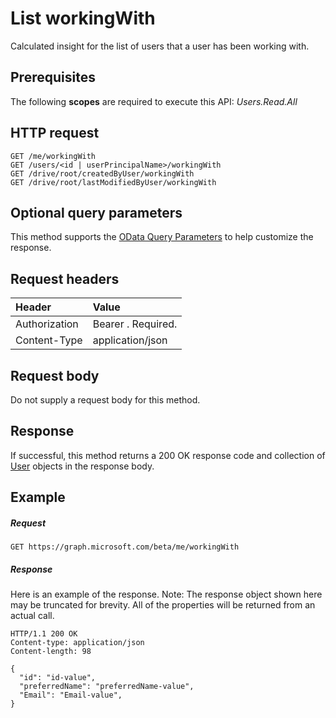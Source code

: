 # List workingWith

Calculated insight for the list of users that a user has been working with.

## Prerequisites
The following **scopes** are required to execute this API: 
*Users.Read.All*

## HTTP request
```http
GET /me/workingWith
GET /users/<id | userPrincipalName>/workingWith
GET /drive/root/createdByUser/workingWith
GET /drive/root/lastModifiedByUser/workingWith
```
## Optional query parameters
This method supports the [OData Query Parameters](http://graph.microsoft.io/docs/overview/query_parameters) to help customize the response.

## Request headers
| Header         | Value                      |
|:---------------|:---------------------------|
| Authorization  | Bearer <token>. Required.  |
| Content-Type   | application/json           |

## Request body
Do not supply a request body for this method.

## Response
If successful, this method returns a 200 OK response code and collection of [User](../resources/user.md) objects in the response body.

## Example
##### Request
```http
GET https://graph.microsoft.com/beta/me/workingWith
```
##### Response
Here is an example of the response. Note: The response object shown here may be truncated for brevity. All of the properties will be returned from an actual call.
```http
HTTP/1.1 200 OK
Content-type: application/json
Content-length: 98

{
  "id": "id-value",
  "preferredName": "preferredName-value",
  "Email": "Email-value",
}
```